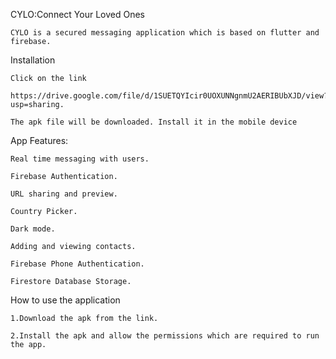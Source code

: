 CYLO:Connect Your Loved Ones
    
    CYLO is a secured messaging application which is based on flutter and firebase.

Installation

    Click on the link
    
    https://drive.google.com/file/d/1SUETQYIcir0UOXUNNgnmU2AERIBUbXJD/view?usp=sharing.
    
    The apk file will be downloaded. Install it in the mobile device

App Features:

    Real time messaging with users.

    Firebase Authentication.
    
    URL sharing and preview.
    
    Country Picker.
    
    Dark mode.
    
    Adding and viewing contacts.
    
    Firebase Phone Authentication.
    
    Firestore Database Storage.

How to use the application

    1.Download the apk from the link. 

    2.Install the apk and allow the permissions which are required to run the app.
    
